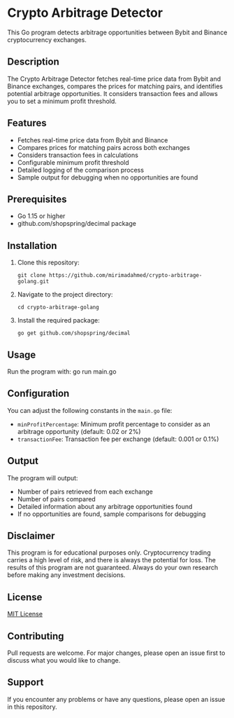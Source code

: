 # Crypto Arbitrage Detector

This Go program detects arbitrage opportunities between Bybit and Binance cryptocurrency exchanges.

## Description

The Crypto Arbitrage Detector fetches real-time price data from Bybit and Binance exchanges, compares the prices for matching pairs, and identifies potential arbitrage opportunities. It considers transaction fees and allows you to set a minimum profit threshold.

## Features

- Fetches real-time price data from Bybit and Binance
- Compares prices for matching pairs across both exchanges
- Considers transaction fees in calculations
- Configurable minimum profit threshold
- Detailed logging of the comparison process
- Sample output for debugging when no opportunities are found

## Prerequisites

- Go 1.15 or higher
- github.com/shopspring/decimal package

## Installation

1. Clone this repository:
   ```
   git clone https://github.com/mirimadahmed/crypto-arbitrage-golang.git
   ```

2. Navigate to the project directory:
   ```
   cd crypto-arbitrage-golang
   ```

3. Install the required package:
   ```
   go get github.com/shopspring/decimal
   ```

## Usage

Run the program with:
go run main.go


## Configuration

You can adjust the following constants in the `main.go` file:

- `minProfitPercentage`: Minimum profit percentage to consider as an arbitrage opportunity (default: 0.02 or 2%)
- `transactionFee`: Transaction fee per exchange (default: 0.001 or 0.1%)

## Output

The program will output:

- Number of pairs retrieved from each exchange
- Number of pairs compared
- Detailed information about any arbitrage opportunities found
- If no opportunities are found, sample comparisons for debugging

## Disclaimer

This program is for educational purposes only. Cryptocurrency trading carries a high level of risk, and there is always the potential for loss. The results of this program are not guaranteed. Always do your own research before making any investment decisions.

## License

[MIT License](LICENSE)

## Contributing

Pull requests are welcome. For major changes, please open an issue first to discuss what you would like to change.

## Support

If you encounter any problems or have any questions, please open an issue in this repository.

